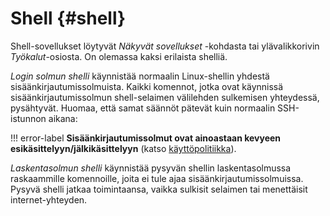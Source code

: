
# Shell {#shell}

Shell-sovellukset löytyvät _Näkyvät sovellukset_ -kohdasta tai ylävalikkorivin
_Työkalut_-osiosta. On olemassa kaksi erilaista shelliä.

_Login solmun shelli_ käynnistää normaalin Linux-shellin yhdestä sisäänkirjautumissolmuista.
Kaikki komennot, jotka ovat käynnissä sisäänkirjautumissolmun shell-selaimen välilehden sulkemisen yhteydessä,
pysähtyvät. Huomaa, että samat säännöt pätevät kuin normaalin SSH-istunnon aikana:

!!! error-label 
    **Sisäänkirjautumissolmut ovat ainoastaan kevyeen esikäsittelyyn/jälkikäsittelyyn**
    (katso [käyttöpolitiikka](../usage-policy.md)).

_Laskentasolmun shelli_ käynnistää pysyvän shellin laskentasolmussa raskaammille komennoille, joita ei tule
ajaa sisäänkirjautumissolmuissa. Pysyvä shelli jatkaa toimintaansa, vaikka sulkisit selaimen tai menettäisit
internet-yhteyden.
